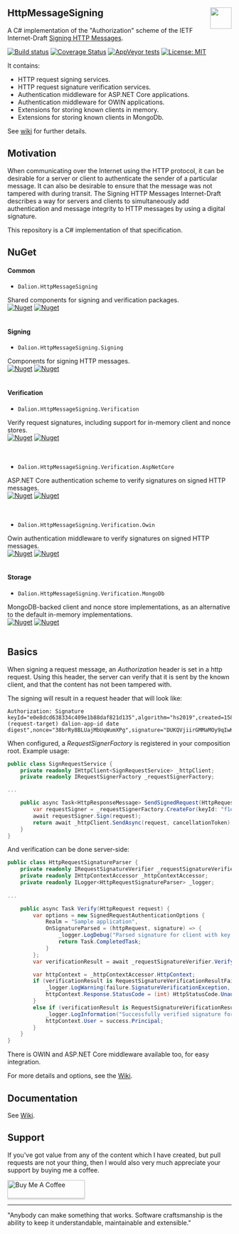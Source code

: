 ## HttpMessageSigning [<img src="https://dalion.eu/dalion128.png" align="right" width="48">](https://www.dalion.eu)

A C# implementation of the "Authorization" scheme of the IETF Internet-Draft [Signing HTTP Messages](https://tools.ietf.org/html/draft-ietf-httpbis-message-signatures-00).

[![Build status](https://ci.appveyor.com/api/projects/status/d8fdl40nfj62ed1v?svg=true)](https://ci.appveyor.com/project/DavidLievrouw/httpmessagesigning) [![Coverage Status](https://coveralls.io/repos/github/DavidLievrouw/HttpMessageSigning/badge.svg?branch=master)](https://coveralls.io/github/DavidLievrouw/HttpMessageSigning?branch=master) [![AppVeyor tests](http://canllp.ca/appveyor/tests/DavidLievrouw/httpmessagesigning)](https://ci.appveyor.com/project/DavidLievrouw/httpmessagesigning) [![License: MIT](https://img.shields.io/badge/License-MIT-yellow.svg)](https://opensource.org/licenses/MIT) 

It contains:
  - HTTP request signing services.
  - HTTP request signature verification services.
  - Authentication middleware for ASP.NET Core applications.
  - Authentication middleware for OWIN applications.
  - Extensions for storing known clients in memory.
  - Extensions for storing known clients in MongoDb.

See [wiki](https://github.com/DavidLievrouw/HttpMessageSigning/wiki) for further details.

## Motivation
When communicating over the Internet using the HTTP protocol, it can be desirable for a server or client to authenticate the sender of a particular message.  It can also be desirable to ensure that the message was not tampered with during transit. The Signing HTTP Messages Internet-Draft describes a way for servers and clients to simultaneously add authentication and message integrity to HTTP messages by using a digital signature.

This repository is a C# implementation of that specification.

## NuGet

#### Common

- `Dalion.HttpMessageSigning`

Shared components for signing and verification packages.
<br/>[![Nuget](https://img.shields.io/nuget/v/Dalion.HttpMessageSigning)](https://www.nuget.org/packages/Dalion.HttpMessageSigning/) [![Nuget](https://img.shields.io/nuget/dt/Dalion.HttpMessageSigning)](https://www.nuget.org/packages/Dalion.HttpMessageSigning/)
<br/><br/>

#### Signing

- `Dalion.HttpMessageSigning.Signing`

Components for signing HTTP messages.
<br/>[![Nuget](https://img.shields.io/nuget/v/Dalion.HttpMessageSigning.Signing)](https://www.nuget.org/packages/Dalion.HttpMessageSigning.Signing/) [![Nuget](https://img.shields.io/nuget/dt/Dalion.HttpMessageSigning.Signing)](https://www.nuget.org/packages/Dalion.HttpMessageSigning.Signing/)
<br/><br/>

#### Verification

- `Dalion.HttpMessageSigning.Verification`<br/>

Verify request signatures, including support for in-memory client and nonce stores.
<br/>[![Nuget](https://img.shields.io/nuget/v/Dalion.HttpMessageSigning.Verification)](https://www.nuget.org/packages/Dalion.HttpMessageSigning.Verification/) [![Nuget](https://img.shields.io/nuget/dt/Dalion.HttpMessageSigning.Verification)](https://www.nuget.org/packages/Dalion.HttpMessageSigning.Verification/)
<br/><br/><br/>

- `Dalion.HttpMessageSigning.Verification.AspNetCore`<br/>

ASP.NET Core authentication scheme to verify signatures on signed HTTP messages.
<br/>[![Nuget](https://img.shields.io/nuget/v/Dalion.HttpMessageSigning.Verification.AspNetCore)](https://www.nuget.org/packages/Dalion.HttpMessageSigning.Verification.AspNetCore/) [![Nuget](https://img.shields.io/nuget/dt/Dalion.HttpMessageSigning.Verification.AspNetCore)](https://www.nuget.org/packages/Dalion.HttpMessageSigning.Verification.AspNetCore/)
<br/><br/><br/>

- `Dalion.HttpMessageSigning.Verification.Owin`<br/>

Owin authentication middleware to verify signatures on signed HTTP messages.
<br/>[![Nuget](https://img.shields.io/nuget/v/Dalion.HttpMessageSigning.Verification.Owin)](https://www.nuget.org/packages/Dalion.HttpMessageSigning.Verification.Owin/) [![Nuget](https://img.shields.io/nuget/dt/Dalion.HttpMessageSigning.Verification.Owin)](https://www.nuget.org/packages/Dalion.HttpMessageSigning.Verification.Owin/)
<br/><br/>

#### Storage

- `Dalion.HttpMessageSigning.Verification.MongoDb`<br/>

MongoDB-backed client and nonce store implementations, as an alternative to the default in-memory implementations.
<br/>[![Nuget](https://img.shields.io/nuget/v/Dalion.HttpMessageSigning.Verification.MongoDb)](https://www.nuget.org/packages/Dalion.HttpMessageSigning.Verification.MongoDb/) [![Nuget](https://img.shields.io/nuget/dt/Dalion.HttpMessageSigning.Verification.MongoDb)](https://www.nuget.org/packages/Dalion.HttpMessageSigning.Verification.MongoDb/)
<br/><br/>

## Basics
When signing a request message, an _Authorization_ header is set in a http request. Using this header, the server can verify that it is sent by the known client, and that the content has not been tampered with.

The signing will result in a request header that will look like:

```
Authorization: Signature keyId="e0e8dcd638334c409e1b88daf821d135",algorithm="hs2019",created=1584806516,expires=1584806576,headers="(request-target) dalion-app-id date digest",nonce="38brRy8BLUajMbUqWumXPg",signature="DUKQVjiirGMMaMOy9qIwKMro46R3BlLsvUQkw1/8sKQ="
```

When configured, a _RequestSignerFactory_ is registered in your composition root. Example usage:

```cs
public class SignRequestService {
    private readonly IHttpClient<SignRequestService> _httpClient;
    private readonly IRequestSignerFactory _requestSignerFactory;

...

    public async Task<HttpResponseMessage> SendSignedRequest(HttpRequestMessage request, CancellationToken cancellationToken) {
        var requestSigner = _requestSignerFactory.CreateFor(keyId: "f1ed1eff7ca4429abe1abbbe9ae6419a");
        await requestSigner.Sign(request);
        return await _httpClient.SendAsync(request, cancellationToken);
    }
}
```

And verification can be done server-side:

```cs
public class HttpRequestSignatureParser {
    private readonly IRequestSignatureVerifier _requestSignatureVerifier;
    private readonly IHttpContextAccessor _httpContextAccessor;
    private readonly ILogger<HttpRequestSignatureParser> _logger;
    
...

    public async Task Verify(HttpRequest request) {
        var options = new SignedRequestAuthenticationOptions {
            Realm = "Sample application",
            OnSignatureParsed = (httpRequest, signature) => {
                _logger.LogDebug("Parsed signature for client with key '{0}'.", signature.KeyId);
                return Task.CompletedTask;
            }
        };
        var verificationResult = await _requestSignatureVerifier.VerifySignature(request, options);

        var httpContext = _httpContextAccessor.HttpContext;
        if (verificationResult is RequestSignatureVerificationResultFailure failure) {
            _logger.LogWarning(failure.SignatureVerificationException, "Request signature verification failed. See exception for details.");
            httpContext.Response.StatusCode = (int) HttpStatusCode.Unauthorized;
        }
        else if (verificationResult is RequestSignatureVerificationResultSuccess success) {
            _logger.LogInformation("Successfully verified signature for identity {0}.", success.Principal.Identity.Name);
            httpContext.User = success.Principal;
        }
    }
}
```

There is OWIN and ASP.NET Core middleware available too, for easy integration.

For more details and options, see the [Wiki](https://github.com/DavidLievrouw/HttpMessageSigning/wiki).

## Documentation

See [Wiki](https://github.com/DavidLievrouw/HttpMessageSigning/wiki).

## Support

If you've got value from any of the content which I have created, but pull requests are not your thing, then I would also very much appreciate your support by buying me a coffee.

<a href="https://www.buymeacoffee.com/DavidLievrouw" target="_blank"><img src="https://www.buymeacoffee.com/assets/img/custom_images/orange_img.png" alt="Buy Me A Coffee" style="height: 41px !important;width: 174px !important;box-shadow: 0px 3px 2px 0px rgba(190, 190, 190, 0.5) !important;-webkit-box-shadow: 0px 3px 2px 0px rgba(190, 190, 190, 0.5) !important;" ></a>

---
"Anybody can make something that works. Software craftsmanship is the ability to keep it understandable, maintainable and extensible."
